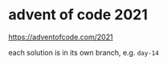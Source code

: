 # advent of code 2021

https://adventofcode.com/2021

each solution is in its own branch, e.g. `day-14`
